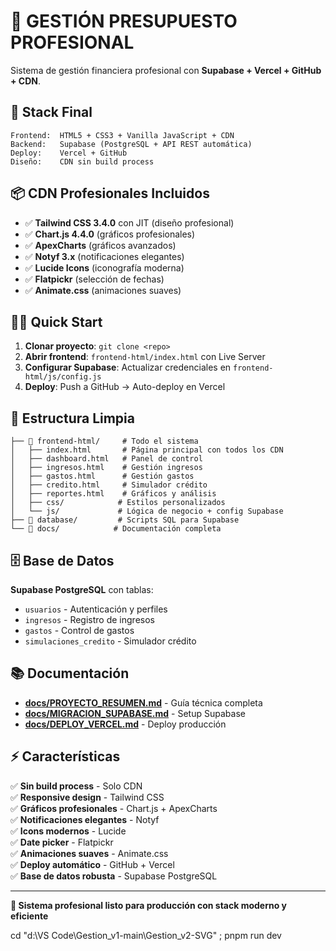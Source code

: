 # 🎯 GESTIÓN PRESUPUESTO PROFESIONAL

Sistema de gestión financiera profesional con **Supabase + Vercel + GitHub + CDN**.

## 🚀 Stack Final

```
Frontend:  HTML5 + CSS3 + Vanilla JavaScript + CDN
Backend:   Supabase (PostgreSQL + API REST automática)
Deploy:    Vercel + GitHub  
Diseño:    CDN sin build process
```

## 📦 CDN Profesionales Incluidos

- ✅ **Tailwind CSS 3.4.0** con JIT (diseño profesional)
- ✅ **Chart.js 4.4.0** (gráficos profesionales)
- ✅ **ApexCharts** (gráficos avanzados)
- ✅ **Notyf 3.x** (notificaciones elegantes)
- ✅ **Lucide Icons** (iconografía moderna)
- ✅ **Flatpickr** (selección de fechas)
- ✅ **Animate.css** (animaciones suaves)

## 🏃‍♂️ Quick Start

1. **Clonar proyecto**: `git clone <repo>`
2. **Abrir frontend**: `frontend-html/index.html` con Live Server
3. **Configurar Supabase**: Actualizar credenciales en `frontend-html/js/config.js`
4. **Deploy**: Push a GitHub → Auto-deploy en Vercel

## 📁 Estructura Limpia

```
├── 📁 frontend-html/     # Todo el sistema
│   ├── index.html       # Página principal con todos los CDN
│   ├── dashboard.html   # Panel de control
│   ├── ingresos.html    # Gestión ingresos
│   ├── gastos.html      # Gestión gastos
│   ├── credito.html     # Simulador crédito
│   ├── reportes.html    # Gráficos y análisis
│   ├── css/            # Estilos personalizados
│   └── js/             # Lógica de negocio + config Supabase
├── 📁 database/         # Scripts SQL para Supabase
└── 📁 docs/            # Documentación completa
```

## 🗄️ Base de Datos

**Supabase PostgreSQL** con tablas:
- `usuarios` - Autenticación y perfiles
- `ingresos` - Registro de ingresos  
- `gastos` - Control de gastos
- `simulaciones_credito` - Simulador crédito

## 📚 Documentación

- **[docs/PROYECTO_RESUMEN.md](docs/PROYECTO_RESUMEN.md)** - Guía técnica completa
- **[docs/MIGRACION_SUPABASE.md](docs/MIGRACION_SUPABASE.md)** - Setup Supabase
- **[docs/DEPLOY_VERCEL.md](docs/DEPLOY_VERCEL.md)** - Deploy producción

## ⚡ Características

✅ **Sin build process** - Solo CDN  
✅ **Responsive design** - Tailwind CSS  
✅ **Gráficos profesionales** - Chart.js + ApexCharts  
✅ **Notificaciones elegantes** - Notyf  
✅ **Icons modernos** - Lucide  
✅ **Date picker** - Flatpickr  
✅ **Animaciones suaves** - Animate.css  
✅ **Deploy automático** - GitHub + Vercel  
✅ **Base de datos robusta** - Supabase PostgreSQL  

---

**🎯 Sistema profesional listo para producción con stack moderno y eficiente**



cd "d:\VS Code\Gestion_v1-main\Gestion_v2-SVG" ; pnpm run dev